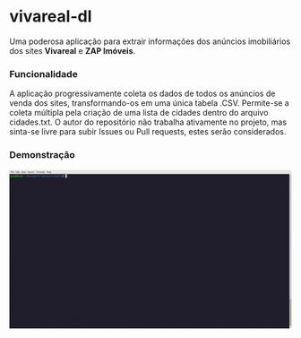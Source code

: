 # vivareal-dl
 Uma poderosa aplicação para extrair informações dos anúncios imobiliários dos sites **Vivareal** e **ZAP Imóveis**.

### Funcionalidade
A aplicação progressivamente coleta os dados de todos os anúncios de venda dos sites, transformando-os em uma única tabela .CSV. Permite-se a coleta múltipla pela criação de uma lista de cidades dentro do arquivo cidades.txt.
O autor do repositório não trabalha ativamente no projeto, mas sinta-se livre para subir Issues ou Pull requests, estes serão considerados.

### Demonstração
![Demonstração da aplicação vivareal-dl.py](vivareal-dl.gif)

